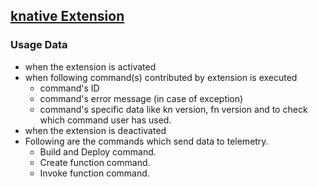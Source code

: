 ## [knative Extension](https://github.com/redhat-developer/vscode-knative)

### Usage Data

* when the extension is activated
* when following command(s) contributed by extension is executed
    * command's ID
    * command's error message (in case of exception)
    * command's specific data like kn version, fn version and to check which command user has used.
* when the extension is deactivated
* Following are the commands which send data to telemetry.
    * Build and Deploy command.
    * Create function command.
    * Invoke function command.